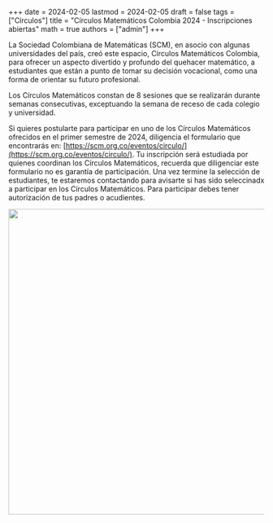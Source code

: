 +++
date      = 2024-02-05
lastmod   = 2024-02-05
draft     = false
tags      = ["Círculos"]
title     = "Círculos Matemáticos Colombia 2024 - Inscripciones abiertas"
math      = true
authors   = ["admin"]
+++



La Sociedad Colombiana de Matemáticas (SCM), en asocio con algunas universidades del país, creó este espacio, Círculos Matemáticos Colombia, para ofrecer un aspecto divertido y profundo del quehacer matemático, a estudiantes que están a punto de tomar su decisión vocacional, como una forma de orientar su futuro profesional.

Los Círculos Matemáticos constan de 8 sesiones que se realizarán durante semanas consecutivas, exceptuando la semana de receso de cada colegio y universidad.

Si quieres postularte para participar en uno de los Círculos Matemáticos ofrecidos en el primer semestre de 2024, diligencia el  formulario que encontrarás en: [https://scm.org.co/eventos/circulo/](https://scm.org.co/eventos/circulo/). Tu inscripción será estudiada por quienes coordinan los Círculos Matemáticos, recuerda que diligenciar este formulario no es garantía de participación. Una vez termine la selección de estudiantes, te estaremos contactando para avisarte si has sido seleccinadx a participar en los Círculos Matemáticos. Para participar debes tener autorización de tus padres o acudientes.

<img src="https://scm.org.co/eventos/circulo/Banner-Circulos-2024.png"  width="600"/>




